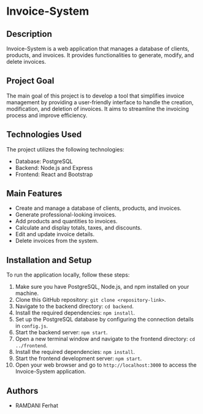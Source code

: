 # Invoice-System

## Description
Invoice-System is a web application that manages a database of clients, products, and invoices. It provides functionalities to generate, modify, and delete invoices.

## Project Goal
The main goal of this project is to develop a tool that simplifies invoice management by providing a user-friendly interface to handle the creation, modification, and deletion of invoices. It aims to streamline the invoicing process and improve efficiency.

## Technologies Used
The project utilizes the following technologies:

- Database: PostgreSQL
- Backend: Node.js and Express
- Frontend: React and Bootstrap

## Main Features
- Create and manage a database of clients, products, and invoices.
- Generate professional-looking invoices.
- Add products and quantities to invoices.
- Calculate and display totals, taxes, and discounts.
- Edit and update invoice details.
- Delete invoices from the system.

## Installation and Setup
To run the application locally, follow these steps:

1. Make sure you have PostgreSQL, Node.js, and npm installed on your machine.
2. Clone this GitHub repository: `git clone <repository-link>`.
3. Navigate to the backend directory: `cd backend`.
4. Install the required dependencies: `npm install`.
5. Set up the PostgreSQL database by configuring the connection details in `config.js`.
6. Start the backend server: `npm start`.
7. Open a new terminal window and navigate to the frontend directory: `cd ../frontend`.
8. Install the required dependencies: `npm install`.
9. Start the frontend development server: `npm start`.
10. Open your web browser and go to `http://localhost:3000` to access the Invoice-System application.

## Authors
- RAMDANI Ferhat

